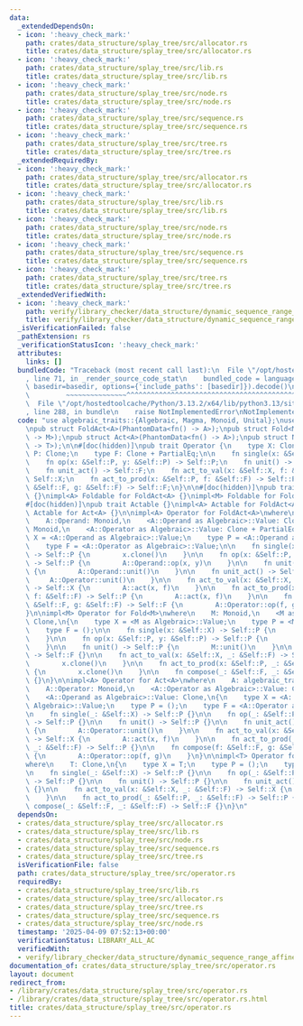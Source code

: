 ```yaml
---
data:
  _extendedDependsOn:
  - icon: ':heavy_check_mark:'
    path: crates/data_structure/splay_tree/src/allocator.rs
    title: crates/data_structure/splay_tree/src/allocator.rs
  - icon: ':heavy_check_mark:'
    path: crates/data_structure/splay_tree/src/lib.rs
    title: crates/data_structure/splay_tree/src/lib.rs
  - icon: ':heavy_check_mark:'
    path: crates/data_structure/splay_tree/src/node.rs
    title: crates/data_structure/splay_tree/src/node.rs
  - icon: ':heavy_check_mark:'
    path: crates/data_structure/splay_tree/src/sequence.rs
    title: crates/data_structure/splay_tree/src/sequence.rs
  - icon: ':heavy_check_mark:'
    path: crates/data_structure/splay_tree/src/tree.rs
    title: crates/data_structure/splay_tree/src/tree.rs
  _extendedRequiredBy:
  - icon: ':heavy_check_mark:'
    path: crates/data_structure/splay_tree/src/allocator.rs
    title: crates/data_structure/splay_tree/src/allocator.rs
  - icon: ':heavy_check_mark:'
    path: crates/data_structure/splay_tree/src/lib.rs
    title: crates/data_structure/splay_tree/src/lib.rs
  - icon: ':heavy_check_mark:'
    path: crates/data_structure/splay_tree/src/node.rs
    title: crates/data_structure/splay_tree/src/node.rs
  - icon: ':heavy_check_mark:'
    path: crates/data_structure/splay_tree/src/sequence.rs
    title: crates/data_structure/splay_tree/src/sequence.rs
  - icon: ':heavy_check_mark:'
    path: crates/data_structure/splay_tree/src/tree.rs
    title: crates/data_structure/splay_tree/src/tree.rs
  _extendedVerifiedWith:
  - icon: ':heavy_check_mark:'
    path: verify/library_checker/data_structure/dynamic_sequence_range_affine_range_sum/src/main.rs
    title: verify/library_checker/data_structure/dynamic_sequence_range_affine_range_sum/src/main.rs
  _isVerificationFailed: false
  _pathExtension: rs
  _verificationStatusIcon: ':heavy_check_mark:'
  attributes:
    links: []
  bundledCode: "Traceback (most recent call last):\n  File \"/opt/hostedtoolcache/Python/3.13.2/x64/lib/python3.13/site-packages/onlinejudge_verify/documentation/build.py\"\
    , line 71, in _render_source_code_stat\n    bundled_code = language.bundle(stat.path,\
    \ basedir=basedir, options={'include_paths': [basedir]}).decode()\n          \
    \         ~~~~~~~~~~~~~~~^^^^^^^^^^^^^^^^^^^^^^^^^^^^^^^^^^^^^^^^^^^^^^^^^^^^^^^^^^^^^^^^^^\n\
    \  File \"/opt/hostedtoolcache/Python/3.13.2/x64/lib/python3.13/site-packages/onlinejudge_verify/languages/rust.py\"\
    , line 288, in bundle\n    raise NotImplementedError\nNotImplementedError\n"
  code: "use algebraic_traits::{Algebraic, Magma, Monoid, Unital};\nuse std::marker::PhantomData;\n\
    \npub struct FoldAct<A>(PhantomData<fn() -> A>);\npub struct Fold<M>(PhantomData<fn()\
    \ -> M>);\npub struct Act<A>(PhantomData<fn() -> A>);\npub struct Noop<T>(PhantomData<fn()\
    \ -> T>);\n\n#[doc(hidden)]\npub trait Operator {\n    type X: Clone;\n    type\
    \ P: Clone;\n    type F: Clone + PartialEq;\n\n    fn single(x: &Self::X) -> Self::P;\n\
    \    fn op(x: &Self::P, y: &Self::P) -> Self::P;\n    fn unit() -> Self::P;\n\
    \    fn unit_act() -> Self::F;\n    fn act_to_val(x: &Self::X, f: &Self::F) ->\
    \ Self::X;\n    fn act_to_prod(x: &Self::P, f: &Self::F) -> Self::P;\n    fn compose(f:\
    \ &Self::F, g: &Self::F) -> Self::F;\n}\n\n#[doc(hidden)]\npub trait Foldable\
    \ {}\nimpl<A> Foldable for FoldAct<A> {}\nimpl<M> Foldable for Fold<M> {}\n\n\
    #[doc(hidden)]\npub trait Actable {}\nimpl<A> Actable for FoldAct<A> {}\nimpl<A>\
    \ Actable for Act<A> {}\n\nimpl<A> Operator for FoldAct<A>\nwhere\n    A: algebraic_traits::Act,\n\
    \    A::Operand: Monoid,\n    <A::Operand as Algebraic>::Value: Clone,\n    A::Operator:\
    \ Monoid,\n    <A::Operator as Algebraic>::Value: Clone + PartialEq,\n{\n    type\
    \ X = <A::Operand as Algebraic>::Value;\n    type P = <A::Operand as Algebraic>::Value;\n\
    \    type F = <A::Operator as Algebraic>::Value;\n\n    fn single(x: &Self::X)\
    \ -> Self::P {\n        x.clone()\n    }\n\n    fn op(x: &Self::P, y: &Self::P)\
    \ -> Self::P {\n        A::Operand::op(x, y)\n    }\n\n    fn unit() -> Self::P\
    \ {\n        A::Operand::unit()\n    }\n\n    fn unit_act() -> Self::F {\n   \
    \     A::Operator::unit()\n    }\n\n    fn act_to_val(x: &Self::X, f: &Self::F)\
    \ -> Self::X {\n        A::act(x, f)\n    }\n\n    fn act_to_prod(x: &Self::P,\
    \ f: &Self::F) -> Self::P {\n        A::act(x, f)\n    }\n\n    fn compose(f:\
    \ &Self::F, g: &Self::F) -> Self::F {\n        A::Operator::op(f, g)\n    }\n\
    }\n\nimpl<M> Operator for Fold<M>\nwhere\n    M: Monoid,\n    <M as Algebraic>::Value:\
    \ Clone,\n{\n    type X = <M as Algebraic>::Value;\n    type P = <M as Algebraic>::Value;\n\
    \    type F = ();\n\n    fn single(x: &Self::X) -> Self::P {\n        x.clone()\n\
    \    }\n\n    fn op(x: &Self::P, y: &Self::P) -> Self::P {\n        M::op(x, y)\n\
    \    }\n\n    fn unit() -> Self::P {\n        M::unit()\n    }\n\n    fn unit_act()\
    \ -> Self::F {}\n\n    fn act_to_val(x: &Self::X, _: &Self::F) -> Self::X {\n\
    \        x.clone()\n    }\n\n    fn act_to_prod(x: &Self::P, _: &Self::F) -> Self::P\
    \ {\n        x.clone()\n    }\n\n    fn compose(_: &Self::F, _: &Self::F) -> Self::F\
    \ {}\n}\n\nimpl<A> Operator for Act<A>\nwhere\n    A: algebraic_traits::Act,\n\
    \    A::Operator: Monoid,\n    <A::Operator as Algebraic>::Value: Clone + PartialEq,\n\
    \    <A::Operand as Algebraic>::Value: Clone,\n{\n    type X = <A::Operand as\
    \ Algebraic>::Value;\n    type P = ();\n    type F = <A::Operator as Algebraic>::Value;\n\
    \n    fn single(_: &Self::X) -> Self::P {}\n\n    fn op(_: &Self::P, _: &Self::P)\
    \ -> Self::P {}\n\n    fn unit() -> Self::P {}\n\n    fn unit_act() -> Self::F\
    \ {\n        A::Operator::unit()\n    }\n\n    fn act_to_val(x: &Self::X, f: &Self::F)\
    \ -> Self::X {\n        A::act(x, f)\n    }\n\n    fn act_to_prod(_: &Self::P,\
    \ _: &Self::F) -> Self::P {}\n\n    fn compose(f: &Self::F, g: &Self::F) -> Self::F\
    \ {\n        A::Operator::op(f, g)\n    }\n}\n\nimpl<T> Operator for Noop<T>\n\
    where\n    T: Clone,\n{\n    type X = T;\n    type P = ();\n    type F = ();\n\
    \n    fn single(_: &Self::X) -> Self::P {}\n\n    fn op(_: &Self::P, _: &Self::P)\
    \ -> Self::P {}\n\n    fn unit() -> Self::P {}\n\n    fn unit_act() -> Self::F\
    \ {}\n\n    fn act_to_val(x: &Self::X, _: &Self::F) -> Self::X {\n        x.clone()\n\
    \    }\n\n    fn act_to_prod(_: &Self::P, _: &Self::F) -> Self::P {}\n\n    fn\
    \ compose(_: &Self::F, _: &Self::F) -> Self::F {}\n}\n"
  dependsOn:
  - crates/data_structure/splay_tree/src/allocator.rs
  - crates/data_structure/splay_tree/src/lib.rs
  - crates/data_structure/splay_tree/src/node.rs
  - crates/data_structure/splay_tree/src/sequence.rs
  - crates/data_structure/splay_tree/src/tree.rs
  isVerificationFile: false
  path: crates/data_structure/splay_tree/src/operator.rs
  requiredBy:
  - crates/data_structure/splay_tree/src/lib.rs
  - crates/data_structure/splay_tree/src/allocator.rs
  - crates/data_structure/splay_tree/src/tree.rs
  - crates/data_structure/splay_tree/src/sequence.rs
  - crates/data_structure/splay_tree/src/node.rs
  timestamp: '2025-04-09 07:52:13+00:00'
  verificationStatus: LIBRARY_ALL_AC
  verifiedWith:
  - verify/library_checker/data_structure/dynamic_sequence_range_affine_range_sum/src/main.rs
documentation_of: crates/data_structure/splay_tree/src/operator.rs
layout: document
redirect_from:
- /library/crates/data_structure/splay_tree/src/operator.rs
- /library/crates/data_structure/splay_tree/src/operator.rs.html
title: crates/data_structure/splay_tree/src/operator.rs
---
```

